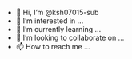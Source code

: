 - 👋 Hi, I’m @ksh07015-sub
- 👀 I’m interested in ...
- 🌱 I’m currently learning ...
- 💞️ I’m looking to collaborate on ...
- 📫 How to reach me ...

<!---
ksh07015-sub/ksh07015-sub is a ✨ special ✨ repository because its `README.md` (this file) appears on your GitHub profile.
You can click the Preview link to take a look at your changes.
--->
